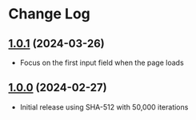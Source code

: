 # Change Log

## [1.0.1](https://github.com/david-04/just-hash/releases/tag/v1.0.1) (2024-03-26)

- Focus on the first input field when the page loads

## [1.0.0](https://github.com/david-04/just-hash/releases/tag/v1.0.0) (2024-02-27)

- Initial release using SHA-512 with 50,000 iterations
